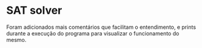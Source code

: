 # SAT solver
Foram adicionados mais comentários que facilitam o entendimento, e prints durante a execução do programa para visualizar o funcionamento do mesmo.
